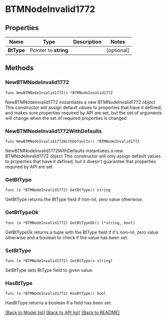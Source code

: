 # BTMNodeInvalid1772

## Properties

Name | Type | Description | Notes
------------ | ------------- | ------------- | -------------
**BtType** | Pointer to **string** |  | [optional] 

## Methods

### NewBTMNodeInvalid1772

`func NewBTMNodeInvalid1772() *BTMNodeInvalid1772`

NewBTMNodeInvalid1772 instantiates a new BTMNodeInvalid1772 object
This constructor will assign default values to properties that have it defined,
and makes sure properties required by API are set, but the set of arguments
will change when the set of required properties is changed

### NewBTMNodeInvalid1772WithDefaults

`func NewBTMNodeInvalid1772WithDefaults() *BTMNodeInvalid1772`

NewBTMNodeInvalid1772WithDefaults instantiates a new BTMNodeInvalid1772 object
This constructor will only assign default values to properties that have it defined,
but it doesn't guarantee that properties required by API are set

### GetBtType

`func (o *BTMNodeInvalid1772) GetBtType() string`

GetBtType returns the BtType field if non-nil, zero value otherwise.

### GetBtTypeOk

`func (o *BTMNodeInvalid1772) GetBtTypeOk() (*string, bool)`

GetBtTypeOk returns a tuple with the BtType field if it's non-nil, zero value otherwise
and a boolean to check if the value has been set.

### SetBtType

`func (o *BTMNodeInvalid1772) SetBtType(v string)`

SetBtType sets BtType field to given value.

### HasBtType

`func (o *BTMNodeInvalid1772) HasBtType() bool`

HasBtType returns a boolean if a field has been set.


[[Back to Model list]](../README.md#documentation-for-models) [[Back to API list]](../README.md#documentation-for-api-endpoints) [[Back to README]](../README.md)


